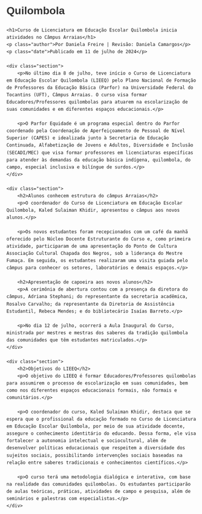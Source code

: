 # Quilombola
<!DOCTYPE html>
<html lang="pt-BR">
<head>
    <meta charset="UTF-8">
    <meta name="viewport" content="width=device-width, initial-scale=1.0">
    <title>Curso de Licenciatura em Educação Escolar Quilombola</title>
    <style>
        body {
            font-family: Arial, sans-serif;
            margin: 20px;
            line-height: 1.6;
        }
        h1 {
            color: #333;
        }
        h2 {
            color: #555;
        }
        .author {
            font-style: italic;
            color: #777;
        }
        .date {
            color: #999;
        }
        .section {
            margin-bottom: 20px;
        }
    </style>
</head>
<body>

    <h1>Curso de Licenciatura em Educação Escolar Quilombola inicia atividades no Câmpus Arraias</h1>
    <p class="author">Por Daniela Freire | Revisão: Daniela Camargos</p>
    <p class="date">Publicado em 11 de julho de 2024</p>

    <div class="section">
        <p>No último dia 8 de julho, teve início o Curso de Licenciatura em Educação Escolar Quilombola (LIEEQ) pelo Plano Nacional de Formação de Professores da Educação Básica (Parfor) na Universidade Federal do Tocantins (UFT), Câmpus Arraias. O curso visa formar Educadores/Professores quilombolas para atuarem na escolarização de suas comunidades e em diferentes espaços educacionais.</p>
        
        <p>O Parfor Equidade é um programa especial dentro do Parfor coordenado pela Coordenação de Aperfeiçoamento de Pessoal de Nível Superior (CAPES) e idealizada junto à Secretaria de Educação Continuada, Alfabetização de Jovens e Adultos, Diversidade e Inclusão (SECADI/MEC) que visa formar professores em licenciaturas específicas para atender às demandas da educação básica indígena, quilombola, do campo, especial inclusiva e bilíngue de surdos.</p>
    </div>

    <div class="section">
        <h2>Alunos conhecem estrutura do câmpus Arraias</h2>
        <p>O coordenador do Curso de Licenciatura em Educação Escolar Quilombola, Kaled Sulaiman Khidir, apresentou o câmpus aos novos alunos.</p>

        <p>Os novos estudantes foram recepcionados com um café da manhã oferecido pelo Núcleo Docente Estruturante do Curso e, como primeira atividade, participaram de uma apresentação do Ponto de Cultura Associação Cultural Chapada dos Negros, sob a liderança do Mestre Fumaça. Em seguida, os estudantes realizaram uma visita guiada pelo câmpus para conhecer os setores, laboratórios e demais espaços.</p>
        
        <h2>Apresentação de capoeira aos novos alunos</h2>
        <p>A cerimônia de abertura contou com a presença da diretora do câmpus, Adriana Stephani; do representante da secretaria acadêmica, Rosalvo Carvalho; da representante da Diretoria de Assistência Estudantil, Rebeca Mendes; e do bibliotecário Isaías Barreto.</p>
        
        <p>No dia 12 de julho, ocorrerá a Aula Inaugural do Curso, ministrada por mestres e mestras dos saberes da tradição quilombola das comunidades que têm estudantes matriculados.</p>
    </div>

    <div class="section">
        <h2>Objetivos do LIEEQ</h2>
        <p>O objetivo do LIEEQ é formar Educadores/Professores quilombolas para assumirem o processo de escolarização em suas comunidades, bem como nos diferentes espaços educacionais formais, não formais e comunitários.</p>

        <p>O coordenador do curso, Kaled Sulaiman Khidir, destaca que se espera que o profissional da educação formado no Curso de Licenciatura em Educação Escolar Quilombola, por meio de sua atividade docente, assegure o conhecimento identitário do educando. Dessa forma, ele visa fortalecer a autonomia intelectual e sociocultural, além de desenvolver políticas educacionais que respeitem a diversidade dos sujeitos sociais, possibilitando intervenções sociais baseadas na relação entre saberes tradicionais e conhecimentos científicos.</p>
        
        <p>O curso terá uma metodologia dialógica e interativa, com base na realidade das comunidades quilombolas. Os estudantes participarão de aulas teóricas, práticas, atividades de campo e pesquisa, além de seminários e palestras com especialistas.</p>
    </div>

</body>
</html>
